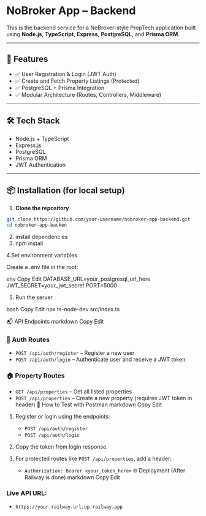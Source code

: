 # NoBroker App – Backend

This is the backend service for a NoBroker-style PropTech application built using **Node.js**, **TypeScript**, **Express**, **PostgreSQL**, and **Prisma ORM**.

---

## 🚀 Features

- ✅ User Registration & Login (JWT Auth)
- ✅ Create and Fetch Property Listings (Protected)
- ✅ PostgreSQL + Prisma Integration
- ✅ Modular Architecture (Routes, Controllers, Middleware)

---

## 🛠️ Tech Stack

- Node.js + TypeScript
- Express.js
- PostgreSQL
- Prisma ORM
- JWT Authentication

---

## 📦 Installation (for local setup)

1. **Clone the repository**
```bash
git clone https://github.com/your-username/nobroker-app-backend.git
cd nobroker-app-backen
````

2. install dependencies
3. npm install

4.Set environment variables

Create a .env file in the root:

env
Copy
Edit
DATABASE_URL=your_postgresql_url_here
JWT_SECRET=your_jwt_secret
PORT=5000


5. Run the server

bash
Copy
Edit
npx ts-node-dev src/index.ts


📬 API Endpoints
markdown
Copy
Edit
### 🔐 Auth Routes
- `POST /api/auth/register` – Register a new user
- `POST /api/auth/login` – Authenticate user and receive a JWT token

### 🏠 Property Routes
- `GET /api/properties` – Get all listed properties
- `POST /api/properties` – Create a new property (requires JWT token in header)
🧪 How to Test with Postman
markdown
Copy
Edit
1. Register or login using the endpoints:
   - `POST /api/auth/register`
   - `POST /api/auth/login`

2. Copy the token from login response.

3. For protected routes like `POST /api/properties`, add a header:
   - `Authorization: Bearer <your_token_here>`
🌐 Deployment (After Railway is done)
markdown
Copy
Edit
### Live API URL:
- `https://your-railway-url.up.railway.app`
